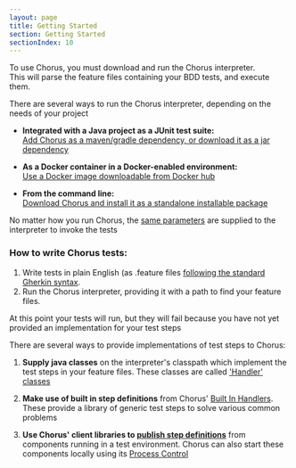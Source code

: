 ```yaml
---
layout: page
title: Getting Started
section: Getting Started
sectionIndex: 10
---
```


To use Chorus, you must download and run the Chorus interpreter.   
This will parse the feature files containing your BDD tests, and execute them.

There are several ways to run the Chorus interpreter, depending on the needs of your project
  
* **Integrated with a Java project as a JUnit test suite:**   
  [Add Chorus as a maven/gradle dependency, or download it as a jar dependency](/pages/RunningChorus/RunningAsJUnitSuite)

* **As a Docker container in a Docker-enabled environment:**  
  [Use a Docker image downloadable from Docker hub](/pages/RunningChorus/RunningWithDocker) 
  
* **From the command line:**  
  [Download Chorus and install it as a standalone installable package](/pages/RunningChorus/RunningAsAStandaloneInstallable)

No matter how you run Chorus, the [same parameters](/pages/RunningChorus/InterpreterParameters) are supplied to the interpreter to invoke the tests  


### How to write Chorus tests:

1. Write tests in plain English (as .feature files [following the standard Gherkin syntax](https://github.com/cucumber/cucumber/wiki/Gherkin).
2. Run the Chorus interpreter, providing it with a path to find your feature files.

At this point your tests will run, but they will fail because you have not yet provided an implementation for your test steps  

There are several ways to provide implementations of test steps to Chorus:

1. **Supply java classes** on the interpreter's classpath which implement the test steps in your feature files. 
These classes are called ['Handler' classes](/pages/Handlers/HandlerClasses)  

2. **Make use of built in step definitions** from Chorus' [Built In Handlers](/pages/BuiltInHandlers/BuiltInHandlers).
These provide a library of generic test steps to solve various common problems

3. **Use Chorus' client libraries to [publish step definitions](/pages/DistributedTesting/DistributedSteps)** from components running in a test environment. 
Chorus can also start these components locally using its [Process Control](/pages/BuiltInHandlers/Processes/ProcessesHandlerQuickStart)